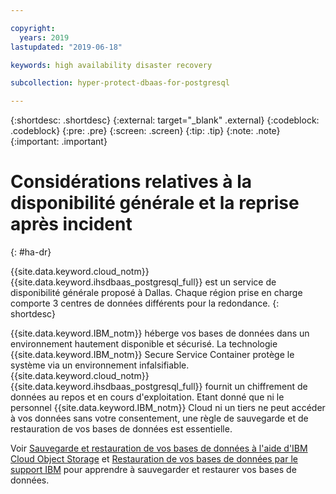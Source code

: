 ```yaml
---

copyright:
  years: 2019
lastupdated: "2019-06-18"

keywords: high availability disaster recovery

subcollection: hyper-protect-dbaas-for-postgresql

---
```


{:shortdesc: .shortdesc}
{:external: target="_blank" .external}
{:codeblock: .codeblock}
{:pre: .pre}
{:screen: .screen}
{:tip: .tip}
{:note: .note}
{:important: .important}

# Considérations relatives à la disponibilité générale et la reprise après incident
{: #ha-dr}

{{site.data.keyword.cloud_notm}} {{site.data.keyword.ihsdbaas_postgresql_full}} est un service de disponibilité générale proposé à Dallas. Chaque région prise en charge comporte 3 centres de données différents pour la redondance.
{: shortdesc}

{{site.data.keyword.IBM_notm}} héberge vos bases de données dans un environnement hautement disponible et sécurisé. La technologie {{site.data.keyword.IBM_notm}} Secure Service Container protège le système via un environnement infalsifiable. {{site.data.keyword.cloud_notm}} {{site.data.keyword.ihsdbaas_postgresql_full}} fournit un chiffrement de données au repos et en cours d'exploitation. Etant donné que ni le personnel {{site.data.keyword.IBM_notm}} Cloud ni un tiers ne peut accéder à vos données sans votre consentement, une règle de sauvegarde et de restauration de vos bases de données est essentielle.

Voir [Sauvegarde et restauration de vos bases de données à l'aide d'IBM Cloud Object Storage](/docs/services/hyper-protect-dbaas-for-postgresql?topic=hyper-protect-dbaas-for-postgresql-backup_postgresql_databases)
et [Restauration de vos bases de données par le support IBM](/docs/services/hyper-protect-dbaas-for-postgresql?topic=hyper-protect-dbaas-for-postgresql-restore_postgresql_databases) pour apprendre à sauvegarder et restaurer vos bases de données.

